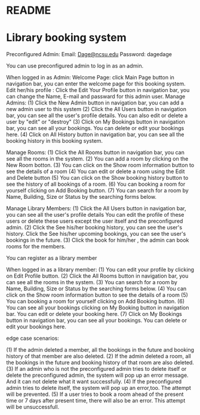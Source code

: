 # README 
# Library booking system

Preconfigured Admin:
Email:   Dage@ncsu.edu
Password: dagedage

You can use preconfigured admin to log in as an admin. 



When logged in as Admin:
Welcome Page: click Main Page button in navigation bar, you can enter the welcome page for this booking system.
Edit her/his profile : Click the Edit Your Profile button in navigation bar, you can change the Name, E-mail and passward for this admin user.
Manage Admins:  (1) Click the New Admin button in navigation bar, you can add a new admin user to this system
                (2) Click the All Users button in navigation bar, you can see all the user's profile details. You can also edit or delete a user by "edit" or "destroy"
			    (3) Click on My Bookings button in navigation bar, you can see all your bookings. You can delete or edit your bookings here.
				(4) Click on All History button in navigation bar, you can see all the booking history in this booking system.
				
				
Manage Rooms: (1) Click the All Rooms button in navigation bar, you can see all the rooms in the system.
              (2) You can add a room by clicking on the New Room botton.
			  (3) You can click on the Show room information button to see the details of a room
			  (4) You can edit or delete a room using the Edit and Delete button
			  (5) You can click on the Show booking history button to see the history of all bookings of a room.
			  (6) You can booking a room for yourself clicking on Add Booking button.
			  (7) You can search for a room by Name, Building, Size or Status by the searching forms below.
			  

			  
Manage Library Members:  (1) Click the All Users button in navigation bar, you can see all the user's profile details
                             You can edit the profile of these users or delete these users except the user itself and the preconfigured admin.
                         (2) Click the See his/her booking history, you can see the user's history.
						     Click the See his/her upcoming bookings, you can see the user's bookings in the future.
						 (3) Click the book for him/her , the admin can book rooms for the members.
						 
						 

You can register as a library member 

When logged in as a library member: (1) You can edit your profile by clicking on Edit Profile button.
                                    (2) Click the All Rooms button in navigation bar, you can see all the rooms in the system.
                                    (3) You can search for a room by Name, Building, Size or Status by the searching forms below.
                                    (4) You can click on the Show room information button to see the details of a room
									(5) You can booking a room for yourself clicking on Add Booking button.
									(6) You can see all your bookings clicking on My Booking button in navigation bar. You can edit or delete your booking here.
									(7) Click on My Bookings button in navigation bar, you can see all your bookings. You can delete or edit your bookings here.
									
									
edge case scenarios:

(1)  If the admin deleted a member, all the bookings in the future and booking history of that member are also deleted.
(2)  If the admin deleted a room, all the bookings in the future and booking history of that room are also deleted.
(3)  If an admin who is not the preconfigured admin tries to delete itself or delete the preconfigured admin, the system will pop up an error message. And it can not delete what it want successfully.
(4)  If the preconfigured admin tries to delete itself, the system will pop up an error,too. The attempt will be prevented.
(5)  If a user tries to book a room ahead of the present time or 7 days after present time, there will also be an error. This attempt will be unsuccessfull.